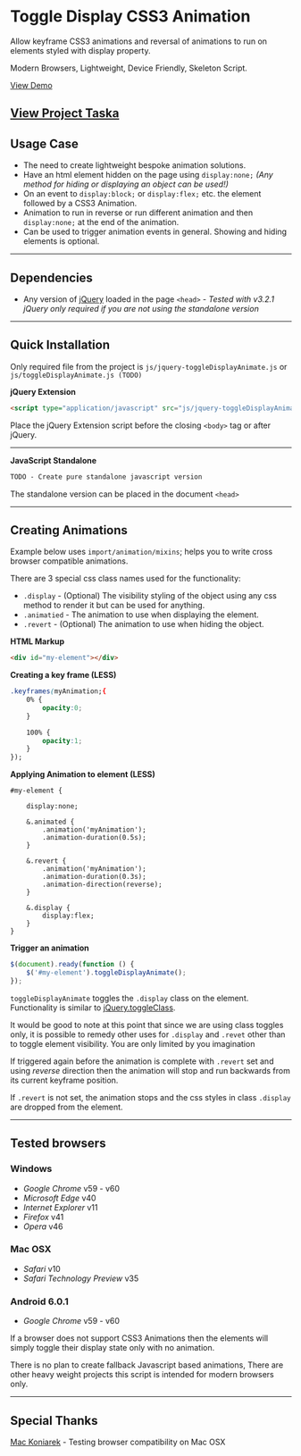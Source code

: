 # Toggle Display CSS3 Animation

Allow keyframe CSS3 animations and reversal of animations to run on elements styled with display property.

Modern Browsers, Lightweight, Device Friendly, Skeleton Script. 

[View Demo](http://marcnewton.co.uk/projects/toggle-display-animate/)

[View Project Taska](https://github.com/marcnewton/Toggle-Display-Animate/issues)
---

## Usage Case

- The need to create lightweight bespoke animation solutions.
- Have an html element hidden on the page using `display:none;` *(Any method for hiding or displaying an object can be used!)*
- On an event to `display:block;` or `display:flex;` etc. the element followed by a CSS3 Animation.
- Animation to run in reverse or run different animation and then `display:none;` at the end of the animation.
- Can be used to trigger animation events in general. Showing and hiding elements is optional.

---

## Dependencies

- Any version of [jQuery](http://jquery.com/download/) loaded in the page `<head>` - _Tested with v3.2.1_
_jQuery only required if you are not using the standalone version_

---

## Quick Installation

Only required file from the project is `js/jquery-toggleDisplayAnimate.js` or `js/toggleDisplayAnimate.js (TODO)`

**jQuery Extension**
```html
<script type="application/javascript" src="js/jquery-toggleDisplayAnimate.js"></script>
```
Place the jQuery Extension script before the closing `<body>` tag or after jQuery.

---

**JavaScript Standalone**
```markdown
TODO - Create pure standalone javascript version
```
The standalone version can be placed in the document `<head>`

---

## Creating Animations

Example below uses `import/animation/mixins`; helps you to write cross browser compatible animations.

There are 3 special css class names used for the functionality:

* `.display` - (Optional) The visibility styling of the object using any css method to render it but can be used for anything.
* `.animatied` - The animation to use when displaying the element.
* `.revert` - (Optional) The animation to use when hiding the object.

**HTML Markup**

````html
<div id="my-element"></div>
````

**Creating a key frame (LESS)**
```css
.keyframes(myAnimation;{
	0% {
		opacity:0;
	}

	100% {
		opacity:1;
	}
});
```

**Applying Animation to element (LESS)**

```less
#my-element {

    display:none;

	&.animated {
		.animation('myAnimation');
		.animation-duration(0.5s);
	}

	&.revert {
		.animation('myAnimation');
		.animation-duration(0.3s);
		.animation-direction(reverse);
	}

	&.display {
		display:flex;
	}
}
```

**Trigger an animation**

```js
$(document).ready(function () {
    $('#my-element').toggleDisplayAnimate();
});
```

`toggleDisplayAnimate` toggles the `.display` class on the element.
Functionality is similar to [jQuery.toggleClass](http://api.jquery.com/toggleClass/).

It would be good to note at this point that since we are using class toggles only, it is possible to remedy other uses for `.display` and `.revet` other than to toggle element visibility.
You are only limited by you imagination

If triggered again before the animation is complete with `.revert` set and using *reverse* direction then the animation will stop and run backwards from its current keyframe position.

If `.revert` is not set, the animation stops and the css styles in class `.display` are dropped from the element.

---

## Tested browsers

### Windows
- *Google Chrome* v59 - v60
- *Microsoft Edge* v40
- *Internet Explorer* v11
- *Firefox* v41
- *Opera* v46

### Mac OSX
- *Safari* v10
- *Safari Technology Preview* v35 

### Android 6.0.1
- *Google Chrome* v59 - v60

If a browser does not support CSS3 Animations then the elements will simply toggle their display state only with no animation.

There is no plan to create fallback Javascript based animations, There are other heavy weight projects this script is intended for modern browsers only.

---

## Special Thanks

[Mac Koniarek](https://github.com/d0hn) - Testing browser compatibility on Mac OSX
